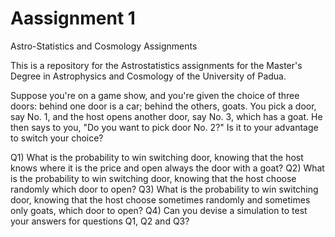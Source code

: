 # Aassignment 1
Astro-Statistics and Cosmology Assignments 


This is a repository for the Astrostatistics assignments for the Master's Degree in Astrophysics and Cosmology of the University of Padua.

Suppose you're on a game show, and you're given the choice of three doors: behind one door is a car; behind the others, goats. You pick a door, say No. 1, and the host opens another door, say No. 3, which has a goat. He then says to you, "Do you want to pick door No. 2?" Is it to your advantage to switch your choice?

Q1) What is the probability to win switching door, knowing that the host knows where it is the price and open always the door with a goat?
Q2) What is the probability to win switching door, knowing that the host choose randomly which door to open?
Q3) What is the probability to win switching door, knowing that the host choose sometimes randomly and sometimes only goats, which door to open?
Q4) Can you devise a simulation to test your answers for questions Q1, Q2 and Q3?
